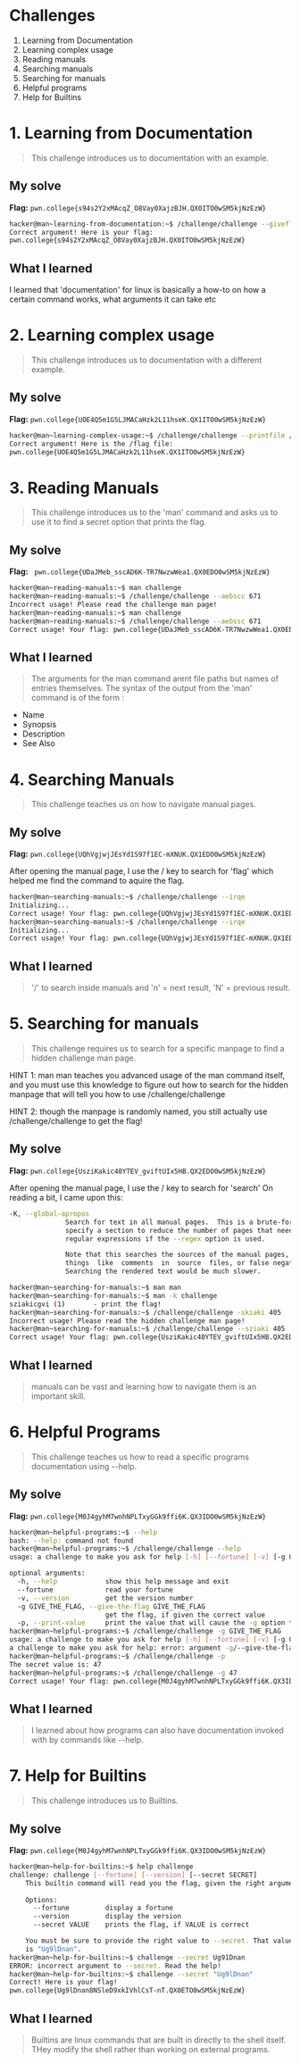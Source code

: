 # Challenges
1. Learning from Documentation
2. Learning complex usage
3. Reading manuals
4. Searching manuals
5. Searching for manuals
6. Helpful programs
7. Help for Builtins



# 1. Learning from Documentation
> This challenge introduces us to documentation with an example.

## My solve
**Flag:** `pwn.college{s94s2Y2xMAcqZ_O8Vay0XajzBJH.QX0ITO0wSM5kjNzEzW}`

```bash
hacker@man~learning-from-documentation:~$ /challenge/challenge --giveflag
Correct argument! Here is your flag:
pwn.college{s94s2Y2xMAcqZ_O8Vay0XajzBJH.QX0ITO0wSM5kjNzEzW}
```

## What I learned
I learned that 'documentation' for linux is basically a how-to on how a certain command works, what arguments it can take etc

# 2. Learning complex usage
> This challenge introduces us to documentation with a different example.

## My solve
**Flag:** `pwn.college{UOE4Q5m1G5LJMACaHzk2L11hseK.QX1ITO0wSM5kjNzEzW}`

```bash
hacker@man~learning-complex-usage:~$ /challenge/challenge --printfile /flag
Correct argument! Here is the /flag file:
pwn.college{UOE4Q5m1G5LJMACaHzk2L11hseK.QX1ITO0wSM5kjNzEzW}
```
# 3. Reading Manuals 
> This challenge introduces us to the 'man' command and asks us to use it to find a secret option that prints the flag.

## My solve
**Flag:** ` pwn.college{UDaJMeb_sscAD6K-TR7NwzwWea1.QX0EDO0wSM5kjNzEzW}`

```bash
hacker@man~reading-manuals:~$ man challenge
hacker@man~reading-manuals:~$ /challenge/challenge --aebscc 671
Incorrect usage! Please read the challenge man page!
hacker@man~reading-manuals:~$ man challenge
hacker@man~reading-manuals:~$ /challenge/challenge --aebssc 671
Correct usage! Your flag: pwn.college{UDaJMeb_sscAD6K-TR7NwzwWea1.QX0EDO0wSM5kjNzEzW}
```

## What I learned
> The arguments for the man command arent file paths but names of entries themselves.
The syntax of the output from the 'man' command is of the form : 
* Name
* Synopsis
* Description
* See Also

# 4. Searching Manuals 
> This challenge teaches us on how to navigate manual pages. 

## My solve
**Flag:** `pwn.college{UQhVgjwjJEsYd1S97f1EC-mXNUK.QX1EDO0wSM5kjNzEzW}`

After opening the manual page, I use the / key to search for 'flag' which helped me find the command to aquire the flag.
```bash
hacker@man~searching-manuals:~$ /challenge/challenge --irqe
Initializing...
Correct usage! Your flag: pwn.college{UQhVgjwjJEsYd1S97f1EC-mXNUK.QX1EDO0wSM5kjNzEzW}
hacker@man~searching-manuals:~$ /challenge/challenge --irqe
Initializing...
Correct usage! Your flag: pwn.college{UQhVgjwjJEsYd1S97f1EC-mXNUK.QX1EDO0wSM5kjNzEzW}
```

## What I learned
> '/' to search inside manuals and 'n' = next result, 'N' = previous result.


# 5. Searching for manuals
> This challenge requires us to search for a specific manpage to find a hidden challenge man page.

HINT 1: man man teaches you advanced usage of the man command itself, and you must use this knowledge to figure out how to search for the hidden manpage that will tell you how to use /challenge/challenge

HINT 2: though the manpage is randomly named, you still actually use /challenge/challenge to get the flag!



## My solve
**Flag:** `pwn.college{UsziKakic40YTEV_gviftUIx5HB.QX2EDO0wSM5kjNzEzW}`

After opening the manual page, I use the / key to search for 'search'
On reading a bit, I came upon this:     

``` bash
-K, --global-apropos
              Search for text in all manual pages.  This is a brute-force search, and is likely to take some time; if  you  can,  you  should
              specify a section to reduce the number of pages that need to be searched.  Search terms may be simple strings (the default), or
              regular expressions if the --regex option is used.

              Note that this searches the sources of the manual pages, not the rendered text, and so  may  include  false  positives  due  to
              things  like  comments  in  source  files, or false negatives due to things like hyphens being written as "\-" in source files.
              Searching the rendered text would be much slower.
```

```bash
hacker@man~searching-for-manuals:~$ man man
hacker@man~searching-for-manuals:~$ man -k challenge
sziakicgvi (1)       - print the flag!
hacker@man~searching-for-manuals:~$ /challenge/challenge -skiaki 405
Incorrect usage! Please read the hidden challenge man page!
hacker@man~searching-for-manuals:~$ /challenge/challenge --sziaki 405
Correct usage! Your flag: pwn.college{UsziKakic40YTEV_gviftUIx5HB.QX2EDO0wSM5kjNzEzW}
```

## What I learned
> manuals can be vast and learning how to navigate them is an important skill.

# 6. Helpful Programs 
> This challenge teaches us how to read a specific programs documentation using --help.

## My solve
**Flag:** `pwn.college{M0J4gyhM7wnhNPLTxyGGk9ffi6K.QX3IDO0wSM5kjNzEzW}`

```bash
hacker@man~helpful-programs:~$ --help
bash: --help: command not found
hacker@man~helpful-programs:~$ /challenge/challenge --help
usage: a challenge to make you ask for help [-h] [--fortune] [-v] [-g GIVE_THE_FLAG] [-p]

optional arguments:
  -h, --help            show this help message and exit
  --fortune             read your fortune
  -v, --version         get the version number
  -g GIVE_THE_FLAG, --give-the-flag GIVE_THE_FLAG
                        get the flag, if given the correct value
  -p, --print-value     print the value that will cause the -g option to give you the flag
hacker@man~helpful-programs:~$ /challenge/challenge -g GIVE_THE_FLAG
usage: a challenge to make you ask for help [-h] [--fortune] [-v] [-g GIVE_THE_FLAG] [-p]
a challenge to make you ask for help: error: argument -g/--give-the-flag: invalid int value: 'GIVE_THE_FLAG'
hacker@man~helpful-programs:~$ /challenge/challenge -p
The secret value is: 47
hacker@man~helpful-programs:~$ /challenge/challenge -g 47
Correct usage! Your flag: pwn.college{M0J4gyhM7wnhNPLTxyGGk9ffi6K.QX3IDO0wSM5kjNzEzW}
```

## What I learned
> I learned about how programs can also have documentation invoked with by commands like --help.

# 7. Help for Builtins
> This challenge introduces us to Builtins.

## My solve
**Flag:** `pwn.college{M0J4gyhM7wnhNPLTxyGGk9ffi6K.QX3IDO0wSM5kjNzEzW}`

```bash
hacker@man~help-for-builtins:~$ help challenge
challenge: challenge [--fortune] [--version] [--secret SECRET]
    This builtin command will read you the flag, given the right arguments!
    
    Options:
      --fortune         display a fortune
      --version         display the version
      --secret VALUE    prints the flag, if VALUE is correct

    You must be sure to provide the right value to --secret. That value
    is "Ug9lDnan".
hacker@man~help-for-builtins:~$ challenge --secret Ug91Dnan
ERROR: incorrect argument to --secret. Read the help!
hacker@man~help-for-builtins:~$ challenge --secret "Ug9lDnan"
Correct! Here is your flag!
pwn.college{Ug9lDnan8NSleD9xkIVhlCsT-nT.QX0ETO0wSM5kjNzEzW}
```

## What I learned
> Builtins are linux commands that are built in directly to the shell itself. THey modify the shell rather than working on external programs. 







